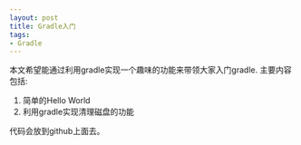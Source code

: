 ```yaml
---
layout: post
title: Gradle入门
tags:
- Gradle
---
```

本文希望能通过利用gradle实现一个趣味的功能来带领大家入门gradle. 主要内容包括:

1. 简单的Hello World
1. 利用gradle实现清理磁盘的功能


代码会放到github上面去。
